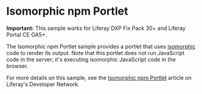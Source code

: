 # Isomorphic npm Portlet

**Important:** This sample works for Liferay DXP Fix Pack 30+ and Liferay Portal
CE GA5+.

The Isomorphic npm Portlet sample provides a portlet that uses
[isomorphic](http://isomorphic.net/) code to render its output. Note that this
portlet does not run JavaScript code in the server; it's executing isomorphic
JavaScript code in the browser.

For more details on this sample, see the
[Isomorphic npm Portlet](https://dev.liferay.com/develop/reference/-/knowledge_base/7-0/isomorphic-npm-portlet)
article on Liferay's Developer Network.